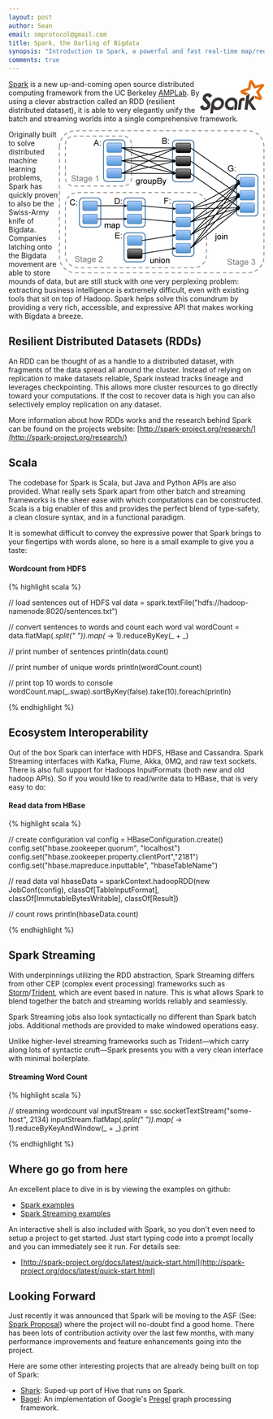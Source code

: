 ```yaml
---
layout: post
author: Sean
email: smprotocol@gmail.com
title: Spark, the Darling of Bigdata
synopsis: "Introduction to Spark, a powerful and fast real-time map/reduce framework"
comments: true
---
```



<img style="float: right;" src="/static-content/images/spark.png" width="127" height="67" alt="Spark project logo" />


[Spark](http://spark-project.org/) is a new up-and-coming open source distributed computing framework from the UC Berkeley [AMPLab](https://amplab.cs.berkeley.edu/).  By using a clever abstraction called an RDD (resilient distributed dataset), it is able to very elegantly unify the batch and streaming worlds into a single comprehensive framework.


<img style="float: right;" src="/static-content/images/spark-workflow.png" width="405" height="282" alt="Spark driver workflow" />


Originally built to solve distributed machine learning problems, Spark has quickly proven to also be the Swiss-Army knife of Bigdata. Companies latching onto the Bigdata movement are able to store mounds of data, but are still stuck with one very perplexing problem: extracting business intelligence is extremely difficult, even with existing tools that sit on top of Hadoop.  Spark helps solve this conundrum by providing a very rich, accessible, and expressive API that makes working with Bigdata a breeze.


<!-- more -->


Resilient Distributed Datasets (RDDs)
-------------------------------------

An RDD can be thought of as a handle to a distributed dataset, with fragments of the data spread all around the cluster.  Instead of relying on replication to make datasets reliable, Spark instead tracks lineage and leverages checkpointing. This allows more cluster resources to go directly toward your computations.  If the cost to recover data is high you can also selectively employ replication on any dataset.

More information about how RDDs works and the research behind Spark can be found on the projects website: [http://spark-project.org/research/](http://spark-project.org/research/)


Scala
-----

The codebase for Spark is Scala, but Java and Python APIs are also provided. What really sets Spark apart from other batch and streaming frameworks is the sheer ease with which computations can be constructed.  Scala is a big enabler of this and provides the perfect blend of type-safety, a clean closure syntax, and in a functional paradigm.

It is somewhat difficult to convey the expressive power that Spark brings to your fingertips with words alone, so here is a small example to give you a taste:


#### Wordcount from HDFS

{% highlight scala %}

// load sentences out of HDFS
val data = spark.textFile("hdfs://hadoop-namenode:8020/sentences.txt")

// convert sentences to words and count each word
val wordCount = data.flatMap(_.split(" ")).map(_ -> 1).reduceByKey(_ + _)

// print number of sentences
println(data.count)

// print number of unique words
println(wordCount.count)

// print top 10 words to console
wordCount.map(_.swap).sortByKey(false).take(10).foreach(println)

{% endhighlight %}


Ecosystem Interoperability
--------------------------

Out of the box Spark can interface with HDFS, HBase and Cassandra.  Spark Streaming interfaces with Kafka, Flume, Akka, 0MQ, and raw text sockets.  There is also full support for Hadoops InputFormats (both new and old hadoop APIs). So if you would like to read/write data to HBase, that is very easy to do:


#### Read data from HBase

{% highlight scala %}

// create configuration
val config = HBaseConfiguration.create()
config.set("hbase.zookeeper.quorum", "localhost")
config.set("hbase.zookeeper.property.clientPort","2181")
config.set("hbase.mapreduce.inputtable", "hbaseTableName")

// read data
val hbaseData = sparkContext.hadoopRDD(new JobConf(config), classOf[TableInputFormat], classOf[ImmutableBytesWritable], classOf[Result])

// count rows
println(hbaseData.count)

{% endhighlight %}



Spark Streaming
---------------

With underpinnings utilizing the RDD abstraction, Spark Streaming differs from other CEP (complex event processing) frameworks such as
 [Storm](https://github.com/nathanmarz/storm/wiki)/[Trident](https://github.com/nathanmarz/storm/wiki/Trident-tutorial), which are event based in nature. This is what allows Spark to blend together the batch and streaming worlds reliably and seamlessly.

Spark Streaming jobs also look syntactically no different than Spark batch jobs. Additional methods are provided to make windowed operations easy.


Unlike higher-level streaming frameworks such as Trident&mdash;which carry along lots of syntactic cruft&mdash;Spark presents you with a very clean interface with minimal boilerplate.

#### Streaming Word Count

{% highlight scala %}

// streaming wordcount
val inputStream = ssc.socketTextStream("some-host", 2134)
inputStream.flatMap(_.split(" ")).map(_ -> 1).reduceByKeyAndWindow(_ + _).print

{% endhighlight %}



Where go go from here
---------------------

An excellent place to dive in is by viewing the examples on github:

* [Spark examples](https://github.com/mesos/spark/tree/master/examples/src/main/scala/spark/examples)
* [Spark Streaming examples](https://github.com/mesos/spark/tree/master/examples/src/main/scala/spark/streaming/examples)


An interactive shell is also included with Spark, so you don't even need to setup a project to get started.  Just start typing code into a prompt locally and you can immediately see it run. For details see:

* [http://spark-project.org/docs/latest/quick-start.html](http://spark-project.org/docs/latest/quick-start.html)



Looking Forward
---------------

Just recently it was announced that Spark will be moving to the ASF (See: [Spark Proposal](http://wiki.apache.org/incubator/SparkProposal)) where the project will no-doubt find a good home.  There has been lots of contribution activity over the last few months, with many performance improvements and feature enhancements going into the project.

Here are some other interesting projects that are already being built on top of Spark:

* [Shark](https://github.com/amplab/shark/wiki): Suped-up port of Hive that runs on Spark.
* [Bagel](https://github.com/mesos/spark/wiki/Bagel-Programming-Guide): An implementation of Google's [Pregel](http://dl.acm.org/citation.cfm?id=1807184) graph processing framework.


